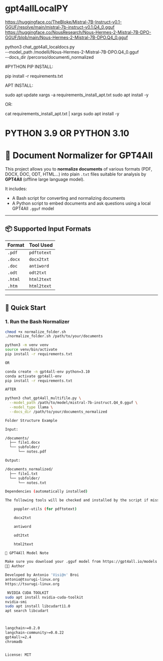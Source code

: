 # gpt4allLocalPY
https://huggingface.co/TheBloke/Mistral-7B-Instruct-v0.1-GGUF/resolve/main/mistral-7b-instruct-v0.1.Q4_0.gguf
https://huggingface.co/NousResearch/Nous-Hermes-2-Mistral-7B-DPO-GGUF/blob/main/Nous-Hermes-2-Mistral-7B-DPO.Q4_0.gguf

python3 chat_gpt4all_localdocs.py \
  --model_path /modelli/Nous-Hermes-2-Mistral-7B-DPO.Q4_0.gguf \
  --docs_dir /percorso/documenti_normalized



#PYTHON PIP INSTALL:

pip install -r requirements.txt

APT INSTALL:

sudo apt update
xargs -a requirements_install_apt.txt sudo apt install -y

OR:

cat requirements_install_apt.txt | xargs sudo apt install -y


# PYTHON 3.9 OR PYTHON 3.10

# 🧹 Document Normalizer for GPT4All

This project allows you to **normalize documents** of various formats (PDF, DOCX, DOC, ODT, HTML...) into plain `.txt` files suitable for analysis by **GPT4All** (offline large language model).

It includes:
- A Bash script for converting and normalizing documents
- A Python script to embed documents and ask questions using a local GPT4All `.gguf` model

---

## 📦 Supported Input Formats

| Format      | Tool Used         |
|-------------|-------------------|
| `.pdf`      | `pdftotext`       |
| `.docx`     | `docx2txt`        |
| `.doc`      | `antiword`        |
| `.odt`      | `odt2txt`         |
| `.html`     | `html2text`       |
| `.htm`      | `html2text`       |

---

## 🚀 Quick Start

### 1. Run the Bash Normalizer

```bash
chmod +x normalize_folder.sh
./normalize_folder.sh /path/to/your/documents

python3 -m venv venv
source venv/bin/activate
pip install -r requirements.txt

OR

conda create -n gpt4all-env python=3.10
conda activate gpt4all-env
pip install -r requirements.txt

AFTER

python3 chat_gpt4all_multifile.py \
  --model_path /path/to/model/mistral-7b-instruct.Q4_0.gguf \
  --model_type llama \
  --docs_dir /path/to/your/documents_normalized

Folder Structure Example

Input:

/documents/
  ├── file1.docx
  └── subfolder/
      └── notes.pdf

Output:

/documents_normalized/
  ├── file1.txt
  └── subfolder/
      └── notes.txt

Dependencies (automatically installed)

The following tools will be checked and installed by the script if missing:

    poppler-utils (for pdftotext)

    docx2txt

    antiword

    odt2txt

    html2text

🔐 GPT4All Model Note

Make sure you download your .gguf model from https://gpt4all.io/models or HuggingFace and provide the full path via --model_path.
🧑‍💻 Author

Developed by Antonio 'Visi@n' Broi
antonio@tsurugi-linux.org
https://tsurugi-linux.org

 NVIDIA CUDA TOOLKIT
sudo apt install nvidia-cuda-toolkit
nvidia-smi
sudo apt install libcudart11.0
apt search libcudart



langchain>=0.2.0
langchain-community>=0.0.22
gpt4all>=2.4
chromadb


License: MIT




